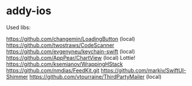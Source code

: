 # addy-ios

Used libs:

https://github.com/changemin/LoadingButton (local)
https://github.com/twostraws/CodeScanner
https://github.com/evgenyneu/keychain-swift (local)
https://github.com/AppPear/ChartView (local)
Lottie!
https://github.com/ksemianov/WrappingHStack
https://github.com/nmdias/FeedKit.git
https://github.com/markiv/SwiftUI-Shimmer
https://github.com/vtourraine/ThirdPartyMailer (local)